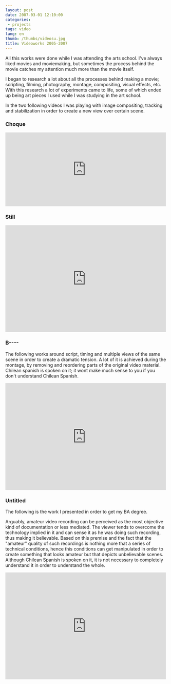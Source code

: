 ```yaml
---
layout: post
date: 2007-03-01 12:10:00
categories:
 - projects
tags: video
lang: en
thumb: /thumbs/videosu.jpg
title: Videoworks 2005-2007
---
```


All this works were done while I was attending the arts school.
I've always liked movies and moviemaking, but sometimes the process behind the movie catches my attention much more than the movie itself.

I began to research a lot about all the processes behind making a movie; scripting, filming, photography, montage, compositing, visual effects, etc.
With this research a lot of experiments came to life, some of which ended up being art pieces I used while I was studying in the art school.

In the two following videos I was playing with image compositing, tracking and stabilization in order to create a new view over certain scene.

### Choque

<iframe src="https://player.vimeo.com/video/1218997?byline=0&portrait=0" width="500" height="230" frameborder="0" webkitallowfullscreen mozallowfullscreen allowfullscreen></iframe>

### Still

<iframe src="https://player.vimeo.com/video/1221671?byline=0&portrait=0" width="500" height="333" frameborder="0" webkitallowfullscreen mozallowfullscreen allowfullscreen></iframe>

### B----

The following works around script, timing and multiple views of the same scene in order to create a dramatic tension. A lot of it is achieved during the montage, by removing and reordering parts of the original video material.
Chilean spanish is spoken on it; it wont make much sense to you if you don't understand Chilean Spanish.

<iframe src="https://player.vimeo.com/video/2372246?byline=0&portrait=0" width="500" height="333" frameborder="0" webkitallowfullscreen mozallowfullscreen allowfullscreen></iframe>

### Untitled
The following is the work I presented in order to get my BA degree.

Arguably, amateur video recording can be perceived as the most objective kind of documentation or less mediated. The viewer tends to overcome the technology implied in it and can sense it as he was doing such recording, thus making it believable. Based on this premise and the fact that the "amateur" quality of such recordings is nothing more that a series of technical conditions, hence this conditions can get manipulated in order to create something that looks amateur but that depicts unbelievable scenes.
Although Chilean Spanish is spoken on it, it is not necessary to completely understand it in order to understand the whole.

<iframe src="https://player.vimeo.com/video/2373013?byline=0&portrait=0" width="500" height="333" frameborder="0" webkitallowfullscreen mozallowfullscreen allowfullscreen></iframe>
